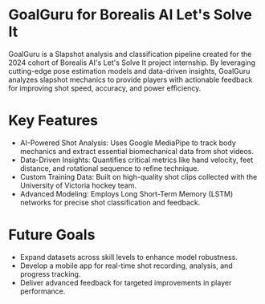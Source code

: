 # GoalGuru for Borealis AI Let's Solve It
GoalGuru is a Slapshot analysis and classification pipeline created for the 2024 cohort of Borealis AI's Let's Solve It project internship. By leveraging cutting-edge pose estimation models and data-driven insights, GoalGuru analyzes slapshot mechanics to provide players with actionable feedback for improving shot speed, accuracy, and power efficiency.

# Key Features
- AI-Powered Shot Analysis: Uses Google MediaPipe to track body mechanics and extract essential biomechanical data from shot videos.
- Data-Driven Insights: Quantifies critical metrics like hand velocity, feet distance, and rotational sequence to refine technique.
- Custom Training Data: Built on high-quality shot clips collected with the University of Victoria hockey team.
- Advanced Modeling: Employs Long Short-Term Memory (LSTM) networks for precise shot classification and feedback.

# Future Goals
- Expand datasets across skill levels to enhance model robustness.
- Develop a mobile app for real-time shot recording, analysis, and progress tracking.
- Deliver advanced feedback for targeted improvements in player performance.

